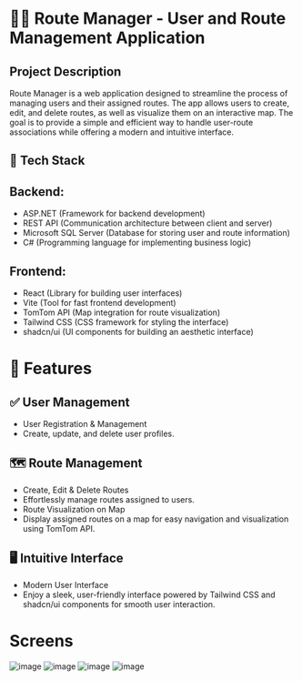# 🚶‍♂️ Route Manager - User and Route Management Application

## Project Description

Route Manager is a web application designed to streamline the process of managing users and their assigned routes. The app allows users to create, edit, and delete routes, as well as visualize them on an interactive map. The goal is to provide a simple and efficient way to handle user-route associations while offering a modern and intuitive interface.

## 🚀 Tech Stack

## Backend:

* ASP.NET (Framework for backend development)
* REST API (Communication architecture between client and server)
* Microsoft SQL Server (Database for storing user and route information)
* C# (Programming language for implementing business logic)

## Frontend:

* React (Library for building user interfaces)
* Vite (Tool for fast frontend development)
* TomTom API (Map integration for route visualization)
* Tailwind CSS (CSS framework for styling the interface)
* shadcn/ui (UI components for building an aesthetic interface)

# 🧩 Features
## ✅ User Management
* User Registration & Management
* Create, update, and delete user profiles.

## 🗺️ Route Management
* Create, Edit & Delete Routes
* Effortlessly manage routes assigned to users.
* Route Visualization on Map
* Display assigned routes on a map for easy navigation and visualization using TomTom API.

## 🖥️ Intuitive Interface
* Modern User Interface
* Enjoy a sleek, user-friendly interface powered by Tailwind CSS and shadcn/ui components for smooth user interaction.

# Screens 

![image](https://github.com/user-attachments/assets/cc84513a-15af-45f8-b4e4-abc96ca85dcc)
![image](https://github.com/user-attachments/assets/2d788cf1-fa4a-4981-b0a3-f679fb81d066)
![image](https://github.com/user-attachments/assets/e16dd016-5237-433c-81ae-44c80a2ed960)
![image](https://github.com/user-attachments/assets/18589255-da9d-47ad-80df-d41d271619fc)






